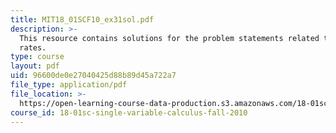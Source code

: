 ```yaml
---
title: MIT18_01SCF10_ex31sol.pdf
description: >-
  This resource contains solutions for the problem statements related to related
  rates.
type: course
layout: pdf
uid: 96600de0e27040425d88b89d45a722a7
file_type: application/pdf
file_location: >-
  https://open-learning-course-data-production.s3.amazonaws.com/18-01sc-single-variable-calculus-fall-2010/96600de0e27040425d88b89d45a722a7_MIT18_01SCF10_ex31sol.pdf
course_id: 18-01sc-single-variable-calculus-fall-2010
---
```

